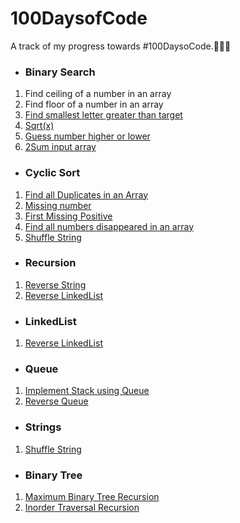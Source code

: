 # 100DaysofCode
A track of my progress towards #100DaysoCode.🌻👩‍💻

- ### Binary Search
1. Find ceiling of a number in an array
2. Find floor of a number in an array
3. [Find smallest letter greater than target](https://leetcode.com/problems/find-smallest-letter-greater-than-target/)
4. [Sqrt(x)](https://leetcode.com/problems/sqrtx/)
5. [Guess number higher or lower](https://leetcode.com/problems/guess-number-higher-or-lower/)
6. [2Sum input array](https://leetcode.com/problems/two-sum-ii-input-array-is-sorted)

- ### Cyclic Sort
1. [Find all Duplicates in an Array](https://leetcode.com/problems/find-all-duplicates-in-an-array/)
2. [Missing number](https://leetcode.com/problems/missing-number/)
3. [First Missing Positive](https://leetcode.com/problems/first-missing-positive/)
4. [Find all numbers disappeared in an array](https://leetcode.com/problems/find-all-numbers-disappeared-in-an-array/)
5. [Shuffle String](https://leetcode.com/problems/shuffle-string/)

- ### Recursion
1. [Reverse String](https://leetcode.com/problems/reverse-string/)
2. [Reverse LinkedList](https://leetcode.com/problems/reverse-linked-list/)


- ### LinkedList
1. [Reverse LinkedList](https://leetcode.com/problems/reverse-linked-list/)


- ### Queue
1. [Implement Stack using Queue](https://leetcode.com/problems/implement-stack-using-queues/)
2. [Reverse Queue](https://github.com/Priya730/100DaysofCode/blob/main/Queue/reverseQueue.java)

- ### Strings
1. [Shuffle String](https://leetcode.com/problems/shuffle-string/)

- ### Binary Tree
1. [Maximum Binary Tree Recursion](https://leetcode.com/problems/maximum-binary-tree/)
2. [Inorder Traversal Recursion](https://leetcode.com/problems/binary-tree-inorder-traversal/)
